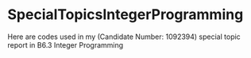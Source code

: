 # SpecialTopicsIntegerProgramming
Here are codes used in my (Candidate Number: 1092394) special topic report in B6.3 Integer Programming
